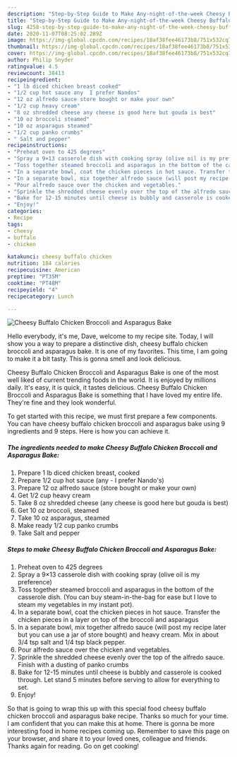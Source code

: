```yaml
---
description: "Step-by-Step Guide to Make Any-night-of-the-week Cheesy Buffalo Chicken Broccoli and Asparagus Bake"
title: "Step-by-Step Guide to Make Any-night-of-the-week Cheesy Buffalo Chicken Broccoli and Asparagus Bake"
slug: 4258-step-by-step-guide-to-make-any-night-of-the-week-cheesy-buffalo-chicken-broccoli-and-asparagus-bake
date: 2020-11-07T08:25:02.289Z
image: https://img-global.cpcdn.com/recipes/18af38fee46173b8/751x532cq70/cheesy-buffalo-chicken-broccoli-and-asparagus-bake-recipe-main-photo.jpg
thumbnail: https://img-global.cpcdn.com/recipes/18af38fee46173b8/751x532cq70/cheesy-buffalo-chicken-broccoli-and-asparagus-bake-recipe-main-photo.jpg
cover: https://img-global.cpcdn.com/recipes/18af38fee46173b8/751x532cq70/cheesy-buffalo-chicken-broccoli-and-asparagus-bake-recipe-main-photo.jpg
author: Philip Snyder
ratingvalue: 4.5
reviewcount: 38413
recipeingredient:
- "1 lb diced chicken breast cooked"
- "1/2 cup hot sauce any  I prefer Nandos"
- "12 oz alfredo sauce store bought or make your own"
- "1/2 cup heavy cream"
- "8 oz shredded cheese any cheese is good here but gouda is best"
- "10 oz broccoli steamed"
- "10 oz asparagus steamed"
- "1/2 cup panko crumbs"
- " Salt and pepper"
recipeinstructions:
- "Preheat oven to 425 degrees"
- "Spray a 9×13 casserole dish with cooking spray (olive oil is my preference)"
- "Toss together steamed broccoli and asparagus in the bottom of the casserole dish. (You can buy steam-in-the-bag for ease but I love to steam my vegetables in my instant pot)."
- "In a separate bowl, coat the chicken pieces in hot sauce. Transfer the chicken pieces in a layer on top of the broccoli and asparagus"
- "In a separate bowl, mix together alfredo sauce (will post my recipe later but you can use a jar of store bought) and heavy cream. Mix in about 3/4 tsp salt and 1/4 tsp black pepper."
- "Pour alfredo sauce over the chicken and vegetables."
- "Sprinkle the shredded cheese evenly over the top of the alfredo sauce. Finish with a dusting of panko crumbs"
- "Bake for 12-15 minutes until cheese is bubbly and casserole is cooked through. Let stand 5 minutes before serving to allow for everything to set."
- "Enjoy!"
categories:
- Recipe
tags:
- cheesy
- buffalo
- chicken

katakunci: cheesy buffalo chicken 
nutrition: 184 calories
recipecuisine: American
preptime: "PT35M"
cooktime: "PT48M"
recipeyield: "4"
recipecategory: Lunch

---
```



![Cheesy Buffalo Chicken Broccoli and Asparagus Bake](https://img-global.cpcdn.com/recipes/18af38fee46173b8/751x532cq70/cheesy-buffalo-chicken-broccoli-and-asparagus-bake-recipe-main-photo.jpg)

Hello everybody, it's me, Dave, welcome to my recipe site. Today, I will show you a way to prepare a distinctive dish, cheesy buffalo chicken broccoli and asparagus bake. It is one of my favorites. This time, I am going to make it a bit tasty. This is gonna smell and look delicious.



Cheesy Buffalo Chicken Broccoli and Asparagus Bake is one of the most well liked of current trending foods in the world. It is enjoyed by millions daily. It's easy, it is quick, it tastes delicious. Cheesy Buffalo Chicken Broccoli and Asparagus Bake is something that I have loved my entire life. They're fine and they look wonderful.


To get started with this recipe, we must first prepare a few components. You can have cheesy buffalo chicken broccoli and asparagus bake using 9 ingredients and 9 steps. Here is how you can achieve it.

<!--inarticleads1-->

##### The ingredients needed to make Cheesy Buffalo Chicken Broccoli and Asparagus Bake:

1. Prepare 1 lb diced chicken breast, cooked
1. Prepare 1/2 cup hot sauce (any - I prefer Nando&#39;s)
1. Prepare 12 oz alfredo sauce (store bought or make your own)
1. Get 1/2 cup heavy cream
1. Take 8 oz shredded cheese (any cheese is good here but gouda is best)
1. Get 10 oz broccoli, steamed
1. Take 10 oz asparagus, steamed
1. Make ready 1/2 cup panko crumbs
1. Take  Salt and pepper




<!--inarticleads2-->

##### Steps to make Cheesy Buffalo Chicken Broccoli and Asparagus Bake:

1. Preheat oven to 425 degrees
1. Spray a 9×13 casserole dish with cooking spray (olive oil is my preference)
1. Toss together steamed broccoli and asparagus in the bottom of the casserole dish. (You can buy steam-in-the-bag for ease but I love to steam my vegetables in my instant pot).
1. In a separate bowl, coat the chicken pieces in hot sauce. Transfer the chicken pieces in a layer on top of the broccoli and asparagus
1. In a separate bowl, mix together alfredo sauce (will post my recipe later but you can use a jar of store bought) and heavy cream. Mix in about 3/4 tsp salt and 1/4 tsp black pepper.
1. Pour alfredo sauce over the chicken and vegetables.
1. Sprinkle the shredded cheese evenly over the top of the alfredo sauce. Finish with a dusting of panko crumbs
1. Bake for 12-15 minutes until cheese is bubbly and casserole is cooked through. Let stand 5 minutes before serving to allow for everything to set.
1. Enjoy!




So that is going to wrap this up with this special food cheesy buffalo chicken broccoli and asparagus bake recipe. Thanks so much for your time. I am confident that you can make this at home. There is gonna be more interesting food in home recipes coming up. Remember to save this page on your browser, and share it to your loved ones, colleague and friends. Thanks again for reading. Go on get cooking!
